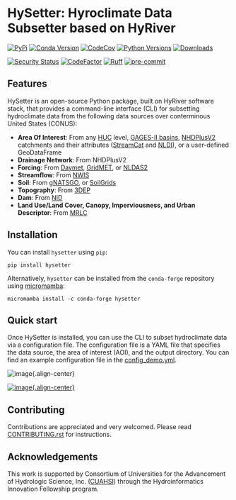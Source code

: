 # HySetter: Hyroclimate Data Subsetter based on HyRiver

[![PyPi](https://img.shields.io/pypi/v/hysetter.svg)](https://pypi.python.org/pypi/hysetter)
[![Conda Version](https://img.shields.io/conda/vn/conda-forge/hysetter.svg)](https://anaconda.org/conda-forge/hysetter)
[![CodeCov](https://codecov.io/gh/hyriver/hysetter/branch/main/graph/badge.svg)](https://codecov.io/gh/hyriver/hysetter)
[![Python Versions](https://img.shields.io/pypi/pyversions/hysetter.svg)](https://pypi.python.org/pypi/hysetter)
[![Downloads](https://static.pepy.tech/badge/hysetter)](https://pepy.tech/project/hysetter)

[![Security Status](https://img.shields.io/badge/security-bandit-green.svg)](https://github.com/PyCQA/bandit)
[![CodeFactor](https://www.codefactor.io/repository/github/hyriver/hysetter/badge)](https://www.codefactor.io/repository/github/hyriver/hysetter)
[![Ruff](https://img.shields.io/endpoint?url=https://raw.githubusercontent.com/astral-sh/ruff/main/assets/badge/v2.json)](https://github.com/astral-sh/ruff)
[![pre-commit](https://img.shields.io/badge/pre--commit-enabled-brightgreen?logo=pre-commit&logoColor=white)](https://github.com/pre-commit/pre-commit)

## Features

HySetter is an open-source Python package, built on HyRiver software
stack, that provides a command-line interface (CLI) for subsetting
hydroclimate data from the following data sources over conterminous
United States (CONUS):

- **Area Of Interest**: From any
    [HUC](https://www.usgs.gov/national-hydrography/watershed-boundary-dataset)
    level, [GAGES-II
    basins](https://pubs.usgs.gov/publication/70046617),
    [NHDPlusV2](https://www.nhdplus.com/NHDPlus/NHDPlusV2_home.php)
    catchments and their attributes
    ([StreamCat](https://www.epa.gov/national-aquatic-resource-surveys/streamcat-dataset)
    and
    [NLDI](https://labs.waterdata.usgs.gov/docs/nldi/about-nldi/index.html)),
    or a user-defined GeoDataFrame
- **Drainage Network**: From NHDPlusV2
- **Forcing**: From [Daymet](https://daymet.ornl.gov/),
    [GridMET](https://www.climatologylab.org/gridmet.html), or
    [NLDAS2](https://ldas.gsfc.nasa.gov/nldas/v2/forcing)
- **Streamflow**: From [NWIS](https://nwis.waterdata.usgs.gov/nwis)
- **Soil**: From
    [gNATSGO](https://planetarycomputer.microsoft.com/dataset/gnatsgo-rasters),
    or [SoilGrids](https://www.isric.org/explore/soilgrids)
- **Topography**: From
    [3DEP](https://www.usgs.gov/3d-elevation-program)
- **Dam**: From [NID](https://nid.sec.usace.army.mil)
- **Land Use/Land Cover, Canopy, Imperviousness, and Urban
    Descriptor**: From [MRLC](https://www.mrlc.gov/)

## Installation

You can install `hysetter` using `pip`:

``` console
pip install hysetter
```

Alternatively, `hysetter` can be installed from the `conda-forge`
repository using
[micromamba](https://mamba.readthedocs.io/en/latest/installation/micromamba-installation.html/):

``` console
micromamba install -c conda-forge hysetter
```

## Quick start

Once HySetter is installed, you can use the CLI to subset hydroclimate
data via a configuration file. The configuration file is a YAML file
that specifies the data source, the area of interest (AOI), and the
output directory. You can find an example configuration file in the
[config_demo.yml](https://github.com/hyriver/hysetter/blob/main/config_demo.yml).

![image](https://raw.githubusercontent.com/hyriver/hysetter/main/hs_help.svg){.align-center}

[![image](https://asciinema.org/a/660577.svg){.align-center}](https://asciinema.org/a/660577?autoplay=1)

## Contributing

Contributions are appreciated and very welcomed. Please read
[CONTRIBUTING.rst](https://github.com/hyriver/hysetter/blob/main/CONTRIBUTING.rst)
for instructions.

## Acknowledgements

This work is supported by Consortium of Universities for the Advancement
of Hydrologic Science, Inc. ([CUAHSI](https://www.cuahsi.org/)) through
the Hydroinformatics Innovation Fellowship program.
